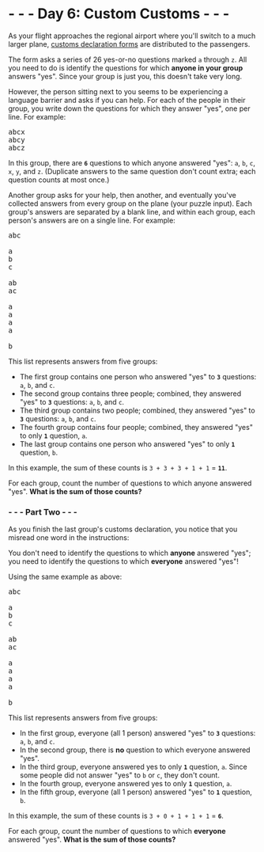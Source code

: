 # - - - Day 6: Custom Customs - - -

As your flight approaches the regional airport where you'll switch to a much larger plane, [customs declaration forms](https://en.wikipedia.org/wiki/Customs_declaration) are distributed to the passengers.

The form asks a series of 26 yes-or-no questions marked ``a`` through ``z``. All you need to do is identify the questions for which **anyone in your group** answers "yes". Since your group is just you, this doesn't take very long.

However, the person sitting next to you seems to be experiencing a language barrier and asks if you can help. For each of the people in their group, you write down the questions for which they answer "yes", one per line. For example:

<pre>
abcx
abcy
abcz
</pre>

In this group, there are **``6``** questions to which anyone answered "yes": ``a``, ``b``, ``c``, ``x``, ``y``, and ``z``. (Duplicate answers to the same question don't count extra; each question counts at most once.)

Another group asks for your help, then another, and eventually you've collected answers from every group on the plane (your puzzle input). Each group's answers are separated by a blank line, and within each group, each person's answers are on a single line. For example:

<pre>
abc

a
b
c

ab
ac

a
a
a
a

b
</pre>

This list represents answers from five groups:

* The first group contains one person who answered "yes" to **``3``** questions: ``a``, ``b``, and ``c``.
* The second group contains three people; combined, they answered "yes" to **``3``** questions: ``a``, ``b``, and ``c``.
* The third group contains two people; combined, they answered "yes" to **``3``** questions: ``a``, ``b``, and ``c``.
* The fourth group contains four people; combined, they answered "yes" to only **``1``** question, ``a``.
* The last group contains one person who answered "yes" to only **``1``** question, ``b``.

In this example, the sum of these counts is ``3 + 3 + 3 + 1 + 1`` = **``11``**.

For each group, count the number of questions to which anyone answered "yes". **What is the sum of those counts?**


### - - - Part Two - - -

As you finish the last group's customs declaration, you notice that you misread one word in the instructions:

You don't need to identify the questions to which **anyone** answered "yes"; you need to identify the questions to which **everyone** answered "yes"!

Using the same example as above:

<pre>
abc

a
b
c

ab
ac

a
a
a
a

b
</pre>

This list represents answers from five groups:

* In the first group, everyone (all 1 person) answered "yes" to **``3``** questions: ``a``, ``b``, and ``c``.
* In the second group, there is **no** question to which everyone answered "yes".
* In the third group, everyone answered yes to only **``1``** question, ``a``. Since some people did not answer "yes" to ``b`` or ``c``, they don't count.
* In the fourth group, everyone answered yes to only **``1``** question, ``a``.
* In the fifth group, everyone (all 1 person) answered "yes" to **``1``** question, ``b``.

In this example, the sum of these counts is ``3 + 0 + 1 + 1 + 1`` = **``6``**.

For each group, count the number of questions to which **everyone** answered "yes". **What is the sum of those counts?**
